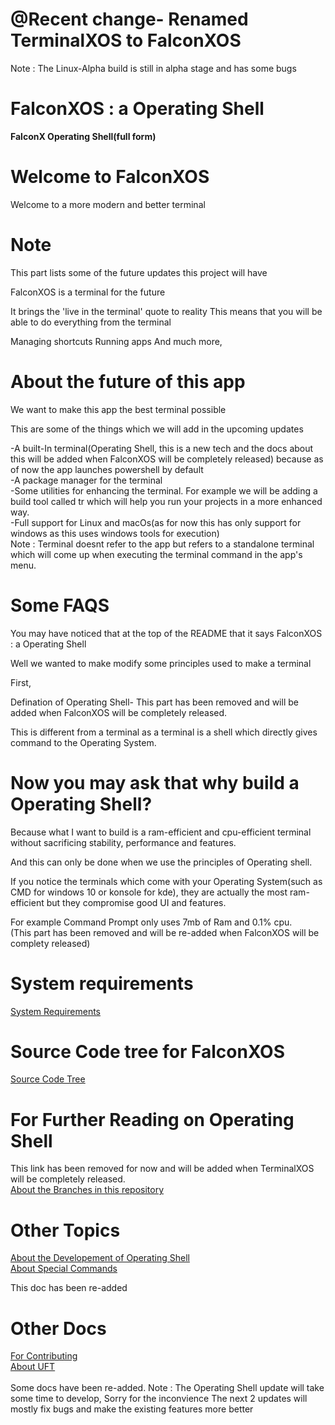 # <b>@Recent change- Renamed TerminalXOS to FalconXOS</b>

Note : The Linux-Alpha build is still in alpha stage and has some bugs

# FalconXOS : a Operating Shell
<b>FalconX Operating Shell(full form)</b>

# Welcome to FalconXOS

Welcome to a more modern and better terminal

# Note

This part lists some of the future updates this project will have


FalconXOS is a terminal for the future

It brings the 'live in the terminal' quote to reality
This means that you will be able to do everything from the terminal

Managing shortcuts
Running apps
And much more,


# About the future of this app

We want to make this app the best terminal possible

This are some of the things which we will add in the upcoming updates

-A built-In terminal(Operating Shell, this is a new tech and the docs about this will be added when FalconXOS will be completely released) because as of now the app launches powershell by default
<br>
-A package manager for the terminal
<br>
-Some utilities for enhancing the terminal. For example we will be adding a build tool called tr which will help you run your projects in a more enhanced way.
<br>
-Full support for Linux and macOs(as for now this has only support for windows as this uses windows tools for execution)
<br>
Note : Terminal doesnt refer to the app but refers to a standalone terminal which will come up when executing the terminal command in the app's menu.


# Some FAQS

You may have noticed that at the top of the README that it says FalconXOS : a Operating Shell

Well we wanted to make modify some principles used to make a terminal

First, 

Defination of Operating Shell-
This part has been removed and will be added when FalconXOS will be completely released.


This is different from a terminal as a terminal is a shell which directly gives command to the Operating System.

# Now you may ask that why build a Operating Shell?

Because what I want to build is a ram-efficient and cpu-efficient terminal without sacrificing stability, performance and features.

And this can only be done when we use the principles of Operating shell.


If you notice the terminals which come with your Operating System(such as CMD for windows 10 or konsole for kde), they are actually the most ram-efficient but they compromise good UI and features.


For example Command Prompt only uses 7mb of Ram and 0.1% cpu.
<br>
(This part has been removed and will be re-added when FalconXOS will be complety released)

# System requirements

<a href="https://github.com/DaVikingMan/TerminalXOS/blob/Alpha/SystemRequirements.md">System Requirements</a>
<br>

# Source Code tree for FalconXOS

<a href="https://github.com/DaVikingMan/FalconXOS/blob/Alpha/SourceCodeTree.md">Source Code Tree</a>

<brs>


# For Further Reading on Operating Shell

This link has been removed for now and will be added when TerminalXOS will be completely released.
<br>
<a href="https://github.com/DaVikingMan/FalconXOS/blob/Alpha/BranchManagement.md">About the Branches in this repository</a>

# Other Topics

<a href="https://github.com/DaVikingMan/FalconXOS/blob/Alpha/Updates.md">About the Developement of Operating Shell</a>
<br>
<a href=https://github.com/DaVikingMan/FalconXOS/blob/Alpha/AboutSpecialCommands.md>About Special Commands</a><p>This doc has been re-added</p>

# Other Docs

<a href="https://github.com/DaVikingMan/FalconXOS/blob/Alpha/CONTRIBUTING.md">For Contributing</a>
<br>
<a href="https://github.com/DaVikingMan/FalconXOS/blob/Alpha/UFT.md">About UFT</a>
<br>
<br>
Some docs have been re-added.
Note : The Operating Shell update will take some time to develop,
Sorry for the inconvience
The next 2 updates will mostly fix bugs and make the existing features more better
